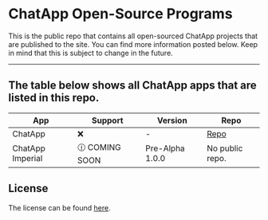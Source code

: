 # ChatApp Open-Source Programs

This is the public repo that contains all open-sourced ChatApp projects that are published to the site. You can find more information posted below. Keep in mind that this is subject to change in the future.

<hr>
   
   ## The table below shows all ChatApp apps that are listed in this repo.
   
   | App | Support | Version | Repo |
   | --- | --- | --- | --- |
   | ChatApp | ❌ | - | [Repo](https://github.com/ChatAppDevelopment/ChatApp/tree/main/Apps/ChatApp%20Alpha%201.0) |
   | ChatApp Imperial | 🕧 COMING SOON | Pre-Alpha 1.0.0 | No public repo. |
   
   ## License
The license can be found [here](https://github.com/ChatAppDevelopment/ChatApp/blob/main/LICENSE).
